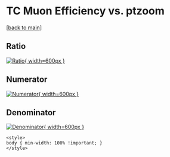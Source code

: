 # TC Muon Efficiency vs. ptzoom

[[back to main](./)]



## Ratio

[![Ratio](../mtv/var/TC_13_eff_ptzoom.png){ width=600px }](../mtv/var/TC_13_eff_ptzoom.pdf)

## Numerator

[![Numerator](../mtv/num/TC_13_eff_ptzoom_num.png){ width=600px }](../mtv/num/TC_13_eff_ptzoom_num.pdf)

## Denominator

[![Denominator](../mtv/den/TC_13_eff_ptzoom_den.png){ width=600px }](../mtv/den/TC_13_eff_ptzoom_den.pdf)


``` {=html}
<style>
body { min-width: 100% !important; }
</style>
```
